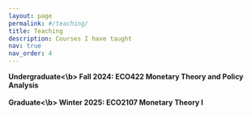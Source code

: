 ```yaml
---
layout: page
permalink: #/teaching/
title: Teaching
description: Courses I have taught
nav: true
nav_order: 4
---
```


<b>Undergraduate<\b>
Fall 2024: ECO422 Monetary Theory and Policy Analysis<br><br>
<b>Graduate<\b>
Winter 2025: ECO2107 Monetary Theory I
